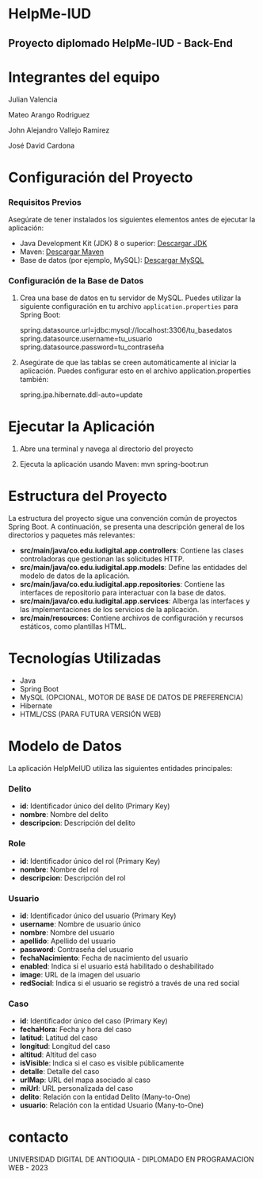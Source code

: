 # HelpMe-IUD
  ## Proyecto diplomado HelpMe-IUD - Back-End

# Integrantes del equipo
  Julian Valencia
  
  Mateo Arango Rodriguez
  
  John Alejandro Vallejo Ramirez
  
  José David Cardona

# Configuración del Proyecto

### Requisitos Previos

Asegúrate de tener instalados los siguientes elementos antes de ejecutar la aplicación:

- Java Development Kit (JDK) 8 o superior: [Descargar JDK](https://www.oracle.com/java/technologies/javase-downloads.html)
- Maven: [Descargar Maven](https://maven.apache.org/download.cgi)
- Base de datos (por ejemplo, MySQL): [Descargar MySQL](https://dev.mysql.com/downloads/)

### Configuración de la Base de Datos

1. Crea una base de datos en tu servidor de MySQL. Puedes utilizar la siguiente configuración en tu archivo `application.properties` para Spring Boot:
   
   spring.datasource.url=jdbc:mysql://localhost:3306/tu_basedatos
   spring.datasource.username=tu_usuario
   spring.datasource.password=tu_contraseña
   
2. Asegúrate de que las tablas se creen automáticamente al iniciar la aplicación. Puedes configurar esto en el archivo application.properties también:
   
   spring.jpa.hibernate.ddl-auto=update


# Ejecutar la Aplicación

1. Abre una terminal y navega al directorio del proyecto
   
2. Ejecuta la aplicación usando Maven:
    mvn spring-boot:run

# Estructura del Proyecto
La estructura del proyecto sigue una convención común de proyectos Spring Boot. A continuación, se presenta una descripción general de los directorios y paquetes más relevantes:

- **src/main/java/co.edu.iudigital.app.controllers**: Contiene las clases controladoras que gestionan las solicitudes HTTP.
- **src/main/java/co.edu.iudigital.app.models**: Define las entidades del modelo de datos de la aplicación.
- **src/main/java/co.edu.iudigital.app.repositories**: Contiene las interfaces de repositorio para interactuar con la base de datos.
- **src/main/java/co.edu.iudigital.app.services**: Alberga las interfaces y las implementaciones de los servicios de la aplicación.
- **src/main/resources**: Contiene archivos de configuración y recursos estáticos, como plantillas HTML.

# Tecnologías Utilizadas
- Java
- Spring Boot
- MySQL (OPCIONAL, MOTOR DE BASE DE DATOS DE PREFERENCIA)
- Hibernate 
- HTML/CSS (PARA FUTURA VERSIÓN WEB)

# Modelo de Datos

La aplicación HelpMeIUD utiliza las siguientes entidades principales:

### Delito

- **id**: Identificador único del delito (Primary Key)
- **nombre**: Nombre del delito
- **descripcion**: Descripción del delito

### Role

- **id**: Identificador único del rol (Primary Key)
- **nombre**: Nombre del rol
- **descripcion**: Descripción del rol

### Usuario

- **id**: Identificador único del usuario (Primary Key)
- **username**: Nombre de usuario único
- **nombre**: Nombre del usuario
- **apellido**: Apellido del usuario
- **password**: Contraseña del usuario
- **fechaNacimiento**: Fecha de nacimiento del usuario
- **enabled**: Indica si el usuario está habilitado o deshabilitado
- **image**: URL de la imagen del usuario
- **redSocial**: Indica si el usuario se registró a través de una red social

### Caso

- **id**: Identificador único del caso (Primary Key)
- **fechaHora**: Fecha y hora del caso
- **latitud**: Latitud del caso
- **longitud**: Longitud del caso
- **altitud**: Altitud del caso
- **isVisible**: Indica si el caso es visible públicamente
- **detalle**: Detalle del caso
- **urlMap**: URL del mapa asociado al caso
- **miUrl**: URL personalizada del caso
- **delito**: Relación con la entidad Delito (Many-to-One)
- **usuario**: Relación con la entidad Usuario (Many-to-One)

# contacto
UNIVERSIDAD DIGITAL DE ANTIOQUIA - DIPLOMADO EN PROGRAMACION WEB - 2023 





